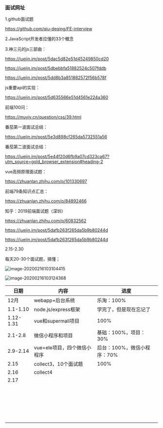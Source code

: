 ### 面试网址

1.github面试题

https://github.com/qiu-deqing/FE-interview

2.JavaScript开发者应懂的33个概念

3.神三元的js三部曲：

https://juejin.im/post/5dac5d82e51d45249850cd20

https://juejin.im/post/5dbebbfa51882524c507fddb

https://juejin.im/post/5dd8b3a851882572f56b578f

js重要api的实现：

https://juejin.im/post/5d635566e51d4561e224a360

前端100问：

https://muyiy.cn/question/css/39.html

番茄第一波面试总结：

https://juejin.im/post/5e3d898cf265da5732551a56

番茄第二波面试总结：

https://juejin.im/post/5e44f20d6fb9a07cd323ca67?utm_source=gold_browser_extension#heading-2

vue高频原理面试题：

https://zhuanlan.zhihu.com/p/101330697

前端79条知识点汇总：

https://zhuanlan.zhihu.com/p/84892466

知乎：2019前端面试题（深圳）

https://zhuanlan.zhihu.com/p/60832562

https://juejin.im/post/5dafb263f265da5b9b80244d

https://juejin.im/post/5dafb263f265da5b9b80244d



2.15-2.30

每天20-30个面试题，搞懂；



![image-20200216103104415](C:\Users\chen\AppData\Roaming\Typora\typora-user-images\image-20200216103104415.png)



![image-20200216103124368](C:\Users\chen\AppData\Roaming\Typora\typora-user-images\image-20200216103124368.png)



| 日期      | 内容                        | 进度                        |
| --------- | --------------------------- | --------------------------- |
| 12月      | webapp+后台系统             | 乐淘：100%                  |
| 1.1-1.10  | node.js/express框架         | 学完了，但是现在忘记了      |
| 1.12-1.31 | vue和supermall项目          | 100%                        |
| 2.1-2.8   | 微信小程序和项目            | 基础：100%，项目：30%       |
| 2.9-2.14  | vue+ele项目，四个微信小程序 | 后台：100%，微信小程序：70% |
| 2.15      | collect3，10个面试题        | 100%                        |
| 2.16      | collect4                    |                             |
| 2.17      |                             |                             |
|           |                             |                             |
|           |                             |                             |
|           |                             |                             |
|           |                             |                             |
|           |                             |                             |
|           |                             |                             |
|           |                             |                             |
|           |                             |                             |
|           |                             |                             |
|           |                             |                             |
|           |                             |                             |
|           |                             |                             |
|           |                             |                             |
|           |                             |                             |
|           |                             |                             |
|           |                             |                             |
|           |                             |                             |
|           |                             |                             |
|           |                             |                             |
|           |                             |                             |
|           |                             |                             |



